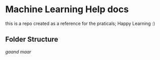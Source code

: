 # Machine Learning Help docs 

this is a repo created as a reference for the praticals;
Happy Learning :)

## Folder Structure
*gaand maar*



